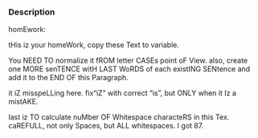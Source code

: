 ### Description

homEwork:

tHis iz your homeWork, copy these Text to variable.

You NEED TO normalize it fROM letter CASEs point oF View. also, create one MORE senTENCE witH LAST WoRDS of each
existING SENtence and add it to the END OF this Paragraph.

it iZ misspeLLing here. fix“iZ” with correct “is”, but ONLY when it Iz a mistAKE.

last iz TO calculate nuMber OF Whitespace characteRS in this Tex. caREFULL, not only Spaces, but ALL whitespaces. I got
87.